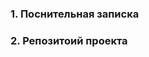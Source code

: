 <link href=https://docs.google.com/document/d/1C0TT6TH60j66Oy8R-CoZSfqCLV_Cs6aUubcKV0gG7Fg/edit?usp=sharing><h3>1. Поснительная записка</h3> </link>
<link href=https://github.com/e-fd/LibraryProject><h3> 2. Репозитоий проекта </h3> </link>
